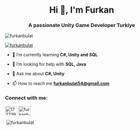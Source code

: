 <h1 align="center">Hi 👋, I'm Furkan</h1>
<h3 align="center">A passionate Unity Game Developer Turkiye</h3>

<p align="left"> <img src="https://komarev.com/ghpvc/?username=erentemelli&label=Profile%20views&color=0e75b6&style=flat" alt="furkanbulat" /> </p>

<p align="left"> <a href="https://github.com/ryo-ma/github-profile-trophy"><img src="https://github-profile-trophy.vercel.app/?username=furkanbulat&count_private=true" alt="furkanbulat" /></a> </p>

- 🌱 I’m currently learning **C#, Unity and SQL**

- 🤝 I’m looking for help with **SQL, Java**

- 💬 Ask me about **C#, Unity**

- 📫 How to reach me **furkanbulat54@gmail.com**

<h3 align="left">Connect with me:</h3>
<p align="left">
<a href="https://stackoverflow.com/users/17773920" target="blank"><img align="center" src="https://raw.githubusercontent.com/rahuldkjain/github-profile-readme-generator/master/src/images/icons/Social/stack-overflow.svg" alt="17773920" height="30" width="40" /></a>
<a href="https://instagram.com/eren.temelli" target="blank"><img align="center" src="https://raw.githubusercontent.com/rahuldkjain/github-profile-readme-generator/master/src/images/icons/Social/instagram.svg" alt="furkanbulatt" height="30" width="40" /></a>
</p>




<p>&nbsp;<img align="center" src="https://github-readme-stats.vercel.app/api?username=erentemelli&show_icons=true&locale=en&include_all_commits=true&count_private=true" alt="furkanbulat" /></p>
